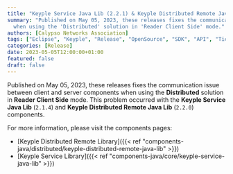 ```yaml
---
title: "Keyple Service Java Lib (2.2.1) & Keyple Distributed Remote Java Lib (2.2.1) are available!"
summary: "Published on May 05, 2023, these releases fixes the communication issue between client and server components 
  when using the 'Distributed' solution in 'Reader Client Side' mode."
authors: [Calypso Networks Association]
tags: ["Eclipse", "Keyple", "Release", "OpenSource", "SDK", "API", "Ticketing", "Distributed"]
categories: [Release]
date: 2023-05-05T12:00:00+01:00
featured: false
draft: false
---
```


Published on May 05, 2023,
these releases fixes the communication issue between client and server components when using the **Distributed** solution 
in **Reader Client Side** mode.
This problem occurred with the **Keyple Service Java Lib** (`2.1.4`) 
and **Keyple Distributed Remote Java Lib** (`2.2.0`) components.

For more information, please visit the components pages:
- [Keyple Distributed Remote Library]({{< ref "components-java/distributed/keyple-distributed-remote-java-lib" >}})
- [Keyple Service Library]({{< ref "components-java/core/keyple-service-java-lib" >}})